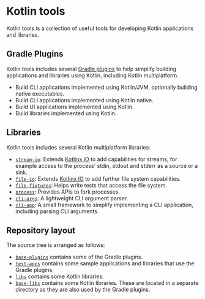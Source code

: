 # Kotlin tools

Kotlin tools is a collection of useful tools for developing Kotlin applications and libraries.

## Gradle Plugins

Kotlin tools includes several [Gradle plugins](base-plugins/) to help simplify building applications and libraries using Kotlin, including Kotlin multiplatform.

- Build CLI applications implemented using Kotlin/JVM, optionally building native executables.
- Build CLI applications implemented using Kotlin native.
- Build UI applications implemented using Kotlin.
- Build libraries implemented using Kotlin.

## Libraries

Kotlin tools includes several Kotlin multiplatform libraries:

- [`stream-io`](libs/stream-io/): Extends [Kotlinx IO](https://github.com/Kotlin/kotlinx-io) to add capabilities for streams, for example access to the process' stdin, stdout and stderr as a source or a sink. 
- [`file-io`](libs/file-io/): Extends [Kotlinx IO](https://github.com/Kotlin/kotlinx-io) to add further file system capabilities.
- [`file-fixtures`](libs/file-fixtures): Helps write tests that access the file system.
- [`process`](libs/process): Provides APIs to fork processes.
- [`cli-args`](libs/cli-args): A lightweight CLI argument parser.
- [`cli-app`](libs/cli-app): A small framework to simplify implementing a CLI application, including parsing CLI arguments.

## Repository layout

The source tree is arranged as follows:

- [`base-plugins`](base-plugins/) contains some of the Gradle plugins.
- [`test-apps`](test-apps/) contains some sample applications and libraries that use the Gradle plugins.
- [`libs`](libs/) contains some Kotlin libraries.
- [`base-libs`](base-libs/) contains some Kotlin libraries. These are located in a separate directory as they are also used by the Gradle plugins.
